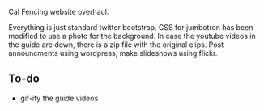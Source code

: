 Cal Fencing website overhaul.

Everything is just standard twitter bootstrap. CSS for jumbotron has been modified to use a photo for the background. In case the youtube videos in the guide are down, there is a zip file with the original clips. Post announcments using wordpress, make slideshows using flickr.

To-do
-----
* gif-ify the guide videos
